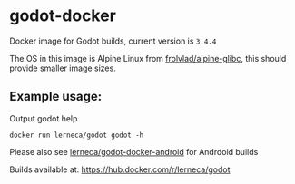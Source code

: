 # godot-docker

Docker image for Godot builds, current version is `3.4.4`

The OS in this image is Alpine Linux from [frolvlad/alpine-glibc](https://hub.docker.com/r/frolvlad/alpine-glibc/), this should provide smaller image sizes.

## Example usage:

Output godot help
```
docker run lerneca/godot godot -h
```
Please also see [lerneca/godot-docker-android](https://github.com/lerneca/godot-docker-android) for Andrdoid builds

Builds available at: https://hub.docker.com/r/lerneca/godot
